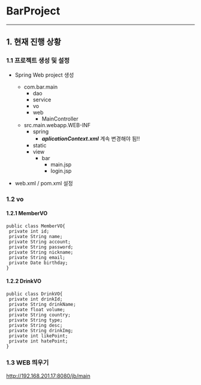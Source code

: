 # BarProject
----
## 1. 현재 진행 상황 
### 1.1 프로젝트 생성 및 설정
* Spring Web project 생성
  * com.bar.main
    * dao
    * service
    * vo
    * web
      * MainController
  * src.main.webapp.WEB-INF
    * spring
      * ***aplicationContext.xml*** 계속 변경해야 됨!!
    * static
    * view
      * bar
        * main.jsp
        * login.jsp

* web.xml / pom.xml 설정
### 1.2 vo
#### 1.2.1 MemberVO
```
public class MemberVO{
 private int id;
 private String name;
 private String account;
 private String password;
 private String nickname;
 private String email;
 private Date birthday;
}

```
#### 1.2.2 DrinkVO
```
public class DrinkVO{
 private int drinkId;
 private String drinkName;
 private float volume;
 private String country;
 private String type;
 private String desc;
 private String drinkImg;
 private int likePoint;
 private int hatePoint;
}
```

### 1.3 WEB 띄우기
http://192.168.201.17:8080/jb/main
        
    
